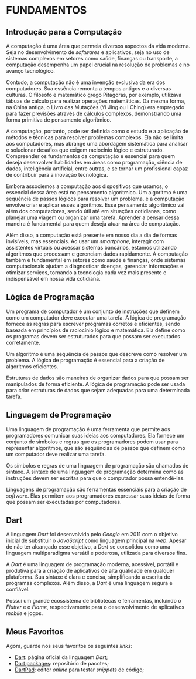 # FUNDAMENTOS

## Introdução para a Computação

A computação é uma área que permeia diversos aspectos da vida moderna. Seja no desenvolvimento de _softwares_ e aplicativos, seja no uso de sistemas complexos em setores como saúde, finanças ou transporte, a computação desempenha um papel crucial na resolução de problemas e no avanço tecnológico.

Contudo, a computação não é uma invenção exclusiva da era dos computadores. Sua essência remonta a tempos antigos e a diversas culturas. O filósofo e matemático grego Pitágoras, por exemplo, utilizava tábuas de cálculo para realizar operações matemáticas. Da mesma forma, na China antiga, o Livro das Mutações (Yi Jing ou I Ching) era empregado para fazer previsões através de cálculos complexos, demonstrando uma forma primitiva de pensamento algorítmico.

A computação, portanto, pode ser definida como o estudo e a aplicação de métodos e técnicas para resolver problemas complexos. Ela não se limita aos computadores, mas abrange uma abordagem sistemática para analisar e solucionar desafios que exigem raciocínio lógico e estruturado. Compreender os fundamentos da computação é essencial para quem deseja desenvolver habilidades em áreas como programação, ciência de dados, inteligência artificial, entre outras, e se tornar um profissional capaz de contribuir para a inovação tecnológica.

Embora associemos a computação aos dispositivos que usamos, o essencial dessa área está no pensamento algorítmico. Um algoritmo é uma sequência de passos lógicos para resolver um problema, e a computação envolve criar e aplicar esses algoritmos. Esse pensamento algorítmico vai além dos computadores, sendo útil até em situações cotidianas, como planejar uma viagem ou organizar uma tarefa. Aprender a pensar dessa maneira é fundamental para quem deseja atuar na área de computação.

Além disso, a computação está presente em nosso dia a dia de formas invisíveis, mas essenciais. Ao usar um _smartphone_, interagir com assistentes virtuais ou acessar sistemas bancários, estamos utilizando algoritmos que processam e gerenciam dados rapidamente. A computação também é fundamental em setores como saúde e finanças, onde sistemas computacionais ajudam a diagnosticar doenças, gerenciar informações e otimizar serviços, tornando a tecnologia cada vez mais presente e indispensável em nossa vida cotidiana.

## Lógica de Programação

Um programa de computador é um conjunto de instruções que definem como um computador deve executar uma tarefa. A lógica de programação fornece as regras para escrever programas corretos e eficientes, sendo baseada em princípios de raciocínio lógico e matemática. Ela define como os programas devem ser estruturados para que possam ser executados corretamente.

Um algoritmo é uma sequência de passos que descreve como resolver um problema. A lógica de programação é essencial para a criação de algoritmos eficientes.

Estruturas de dados são maneiras de organizar dados para que possam ser manipulados de forma eficiente. A lógica de programação pode ser usada para criar estruturas de dados que sejam adequadas para uma determinada tarefa.

## Linguagem de Programação

Uma linguagem de programação é uma ferramenta que permite aos programadores comunicar suas ideias aos computadores. Ela fornece um conjunto de símbolos e regras que os programadores podem usar para representar algoritmos, que são sequências de passos que definem como um computador deve realizar uma tarefa.

Os símbolos e regras de uma linguagem de programação são chamados de sintaxe. A sintaxe de uma linguagem de programação determina como as instruções devem ser escritas para que o computador possa entendê-las.

Linguagens de programação são ferramentas essenciais para a criação de _software_. Elas permitem aos programadores expressar suas ideias de forma que possam ser executadas por computadores.

## Dart

A linguagem _Dart_ foi desenvolvida pelo _Google_ em 2011 com o objetivo inicial de substituir o _JavaScript_ como linguagem principal na _web_. Apesar de não ter alcançado esse objetivo, a _Dart_ se consolidou como uma linguagem multiparadigma versátil e poderosa, utilizada para diversos fins.

A _Dart_ é uma linguagem de programação moderna, acessível, portátil e produtiva para a criação de aplicativos de alta qualidade em qualquer plataforma. Sua sintaxe é clara e concisa, simplificando a escrita de programas complexos. Além disso, a _Dart_ é uma linguagem segura e confiável.

Possui um grande ecossistema de bibliotecas e ferramentas, incluindo o _Flutter_ e o _Flame_, respectivamente para o desenvolvimento de aplicativos _mobile_ e jogos.

## Meus Favoritos

Agora, guarde nos seus favoritos os seguintes _links_:

- [Dart](https://dart.dev/ 'Dart'): página oficial da linguagem _Dart_;
- [Dart packages](https://pub.dev/ 'Dart packages'): repositório de pacotes;
- [DartPad](https://www.dartpad.dev/ 'DartPad'): editor _online_ para testar _snippets_ de código;
